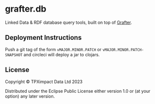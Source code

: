 # grafter.db

Linked Data & RDF database query tools, built on top of [Grafter](https://github.com/swirrl/grafter).

## Deployment Instructions

Push a git tag of the form `vMAJOR.MINOR.PATCH` or
`vMAJOR.MINOR.PATCH-SNAPSHOT` and circleci will deploy a jar to
clojars.


## License

Copyright © TPXimpact Data Ltd 2023

Distributed under the Eclipse Public License either version 1.0 or (at
your option) any later version.
